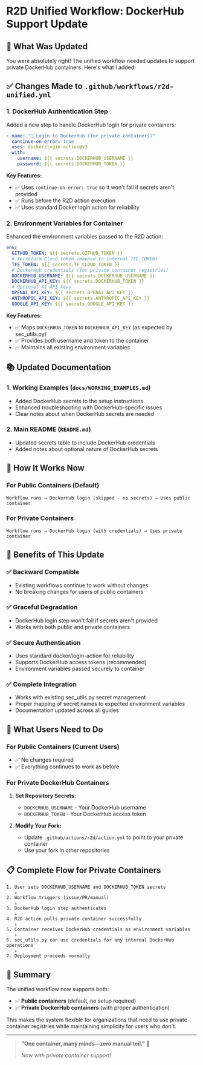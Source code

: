 # R2D Unified Workflow: DockerHub Support Update

## 🎯 What Was Updated

You were absolutely right! The unified workflow needed updates to support private DockerHub containers. Here's what I added:

## ✅ Changes Made to `.github/workflows/r2d-unified.yml`

### 1. **DockerHub Authentication Step**
Added a new step to handle DockerHub login for private containers:

```yaml
- name: "🐳 Login to DockerHub (for private containers)"
  continue-on-error: true
  uses: docker/login-action@v3
  with:
    username: ${{ secrets.DOCKERHUB_USERNAME }}
    password: ${{ secrets.DOCKERHUB_TOKEN }}
```

**Key Features:**
- ✅ Uses `continue-on-error: true` so it won't fail if secrets aren't provided
- ✅ Runs before the R2D action execution
- ✅ Uses standard Docker login action for reliability

### 2. **Environment Variables for Container**
Enhanced the environment variables passed to the R2D action:

```yaml
env:
  GITHUB_TOKEN: ${{ secrets.GITHUB_TOKEN }}
  # Terraform Cloud token (mapped to internal TFE_TOKEN)
  TFE_TOKEN: ${{ secrets.TF_CLOUD_TOKEN }}
  # DockerHub credentials (for private container registries)
  DOCKERHUB_USERNAME: ${{ secrets.DOCKERHUB_USERNAME }}
  DOCKERHUB_API_KEY: ${{ secrets.DOCKERHUB_TOKEN }}
  # Optional AI API keys
  OPENAI_API_KEY: ${{ secrets.OPENAI_API_KEY }}
  ANTHROPIC_API_KEY: ${{ secrets.ANTHROPIC_API_KEY }}
  GOOGLE_API_KEY: ${{ secrets.GOOGLE_API_KEY }}
```

**Key Features:**
- ✅ Maps `DOCKERHUB_TOKEN` to `DOCKERHUB_API_KEY` (as expected by sec_utils.py)
- ✅ Provides both username and token to the container
- ✅ Maintains all existing environment variables

## 📚 Updated Documentation

### 1. **Working Examples (`docs/WORKING_EXAMPLES.md`)**
- Added DockerHub secrets to the setup instructions
- Enhanced troubleshooting with DockerHub-specific issues
- Clear notes about when DockerHub secrets are needed

### 2. **Main README (`README.md`)**
- Updated secrets table to include DockerHub credentials
- Added notes about optional nature of DockerHub secrets

## 🔄 How It Works Now

### **For Public Containers (Default)**
```
Workflow runs → DockerHub login (skipped - no secrets) → Uses public container
```

### **For Private Containers**
```
Workflow runs → DockerHub login (with credentials) → Uses private container
```

## 🎯 Benefits of This Update

### ✅ **Backward Compatible**
- Existing workflows continue to work without changes
- No breaking changes for users of public containers

### ✅ **Graceful Degradation**
- DockerHub login step won't fail if secrets aren't provided
- Works with both public and private containers

### ✅ **Secure Authentication**
- Uses standard docker/login-action for reliability
- Supports DockerHub access tokens (recommended)
- Environment variables passed securely to container

### ✅ **Complete Integration**
- Works with existing sec_utils.py secret management
- Proper mapping of secret names to expected environment variables
- Documentation updated across all guides

## 🔧 What Users Need to Do

### **For Public Containers (Current Users)**
- ✅ No changes required
- ✅ Everything continues to work as before

### **For Private DockerHub Containers**
1. **Set Repository Secrets:**
   - `DOCKERHUB_USERNAME` - Your DockerHub username
   - `DOCKERHUB_TOKEN` - Your DockerHub access token

2. **Modify Your Fork:**
   - Update `.github/actions/r2d/action.yml` to point to your private container
   - Use your fork in other repositories

## 📋 Complete Flow for Private Containers

```
1. User sets DOCKERHUB_USERNAME and DOCKERHUB_TOKEN secrets
   ↓
2. Workflow triggers (issue/PR/manual)
   ↓
3. DockerHub login step authenticates
   ↓
4. R2D action pulls private container successfully
   ↓
5. Container receives DockerHub credentials as environment variables
   ↓
6. sec_utils.py can use credentials for any internal DockerHub operations
   ↓
7. Deployment proceeds normally
```

## 🎉 Summary

The unified workflow now supports both:
- ✅ **Public containers** (default, no setup required)
- ✅ **Private DockerHub containers** (with proper authentication)

This makes the system flexible for organizations that need to use private container registries while maintaining simplicity for users who don't.

---

> **"One container, many minds—zero manual toil."** 🤖
> 
> *Now with private container support!*
